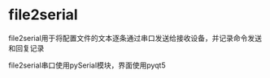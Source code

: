 # file2serial

file2serial用于将配置文件的文本逐条通过串口发送给接收设备，并记录命令发送和回复记录

file2serial串口使用pySerial模块，界面使用pyqt5
